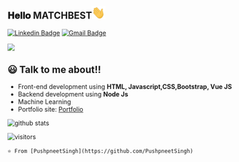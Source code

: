 <h2> 𝐇𝐞𝐥𝐥𝐨 MATCHBEST<img src="https://raw.githubusercontent.com/ABSphreak/ABSphreak/master/gifs/Hi.gif" width="30px"></h2>

[![Linkedin Badge](https://img.shields.io/badge/-Pushpneet_Singh-blue?style=flat-square&logo=Linkedin&logoColor=white&link=https://www.linkedin.com/in/harshkumarkhatri/)](https://www.linkedin.com/in/pushpneet-singh-155a9015a/) 
[![Gmail Badge](https://img.shields.io/badge/-matchbest1016@gmail.com-c14438?style=flat-square&logo=Gmail&logoColor=white&link=mailto:matchbest1016@gmail.com)](mailto:matchbest1016@gmail.com)

<img align='center' src='https://user-images.githubusercontent.com/5713670/87202985-820dcb80-c2b6-11ea-9f56-7ec461c497c3.gif' width='200"'>

## 😃 Talk to me about!!

- Front-end development using **HTML, Javascript,CSS,Bootstrap, Vue JS**
- Backend development using **Node Js**
- Machine Learning
- Portfolio site: [Portfolio](https://pushpneetsingh.netlify.com/)

![github stats](https://github-readme-stats.vercel.app/api?username=PushpneetSingh&show_icons=true)

![visitors](https://visitor-badge.glitch.me/badge?page_id=PushpneetSingh.PushpneetSingh)

```⭐️ From [PushpneetSingh](https://github.com/PushpneetSingh)```
